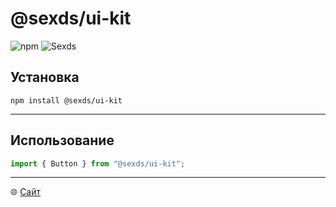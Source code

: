 # @sexds/ui-kit

![npm](https://img.shields.io/npm/v/@sexds/ui-kit)
![Sexds](https://github.com/sexds/ui-kit/blob/main/src/assets/img/thumbnail.png?raw=true)
## Установка
```shell
npm install @sexds/ui-kit
```
---

## Использование
```typescript
import { Button } from "@sexds/ui-kit";
```
---
🌐 [Сайт](https://sportexclub.com)
